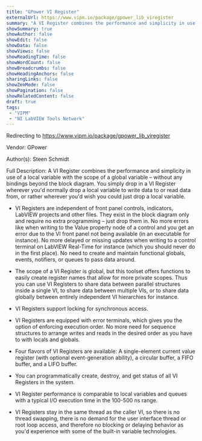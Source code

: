 ```yaml
---
title: "GPower VI Register"
externalUrl: https://www.vipm.io/package/gpower_lib_viregister
summary: "A VI Register combines the performance and simplicity in use of a local variable with the scope of a global variable – without any bindings beyond the block diagram."
showSummary: true
showAuthor: false
showEdit: false
showData: false
showViews: false
showReadingTime: false
showWordCount: false
showBreadcrumbs: false
showHeadingAnchors: false
sharingLinks: false
showZenMode: false
showPagination: false
showRelatedContent: false
draft: true
tags:
 - "VIPM"
 - "NI LabVIEW Tools Network"
---
```


Redirecting to https://www.vipm.io/package/gpower_lib_viregister

Vendor: GPower

Author(s): Steen Schmidt
 
Full Description:
A VI Register combines the performance and simplicity in use of a local variable with the scope of a global variable – without any bindings beyond the block diagram. You simply drop in a VI Register wherever you'd normally drop a local variable to write data to or read data from, or rather wherever you'd wish you could just drop a local variable.

- VI Registers are independent of front panel controls, indicators, LabVIEW projects and other files. They exist in the block diagram only and require no extra programming – just drop them in. No more errors like when writing to the Value property node of a control and you get an error due to the VI front panel not being available (in an executable for instance). No more delayed or missing updates when writing to a control terminal on LabVIEW Real-Time for instance (which you should never do in the first place). No need to create and maintain functional globals, events, notifiers, or queues to pass data around.

- The scope of a VI Register is global, but this toolset offers functions to easily create register names that allow for more private scopes. Thus you can use VI Registers to share data between parallel structures inside a single VI, to share data between multiple VIs, or to share data globally between entirely independent VI hierarchies for instance.

- VI Registers support locking for synchronous access.

- VI Registers are equipped with error terminals, which gives you the option of enforcing execution order. No more need for sequence structures to arrange writes and reads in the desired order as you have to with locals and globals.

-	Four flavors of VI Registers are available: A single-element current value register (with optional event-generation ability), a circular buffer, a FIFO buffer, and a LIFO buffer.

- You can programmatically create, destroy, and get status of all VI Registers in the system.

- VI Register performance is comparable to local variables and queues with a typical I/O execution time in the 100-500 ns range.

- VI Registers stay in the same thread as the caller VI, so there is no thread swapping, there is no demand for the user interface thread or root loop access, and therefore no blocking or delaying behavior as you'd experience with some of the built-in variable technologies.
